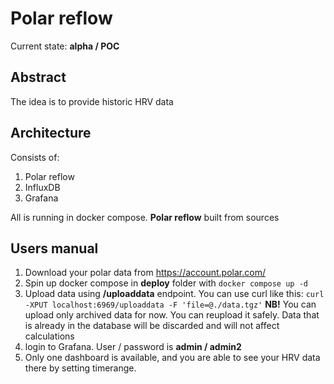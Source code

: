 # Polar reflow

Current state: **alpha / POC**

## Abstract
The idea is to provide historic HRV data

## Architecture
Consists of:
1. Polar reflow
2. InfluxDB
3. Grafana

All is running in docker compose. **Polar reflow** built from sources

## Users manual
1. Download your polar data from https://account.polar.com/
2. Spin up docker compose in **deploy** folder with `docker compose up -d`
3. Upload data using **/uploaddata** endpoint. You can use curl like this: `curl -XPUT localhost:6969/uploaddata -F 'file=@./data.tgz'` **NB!** You can upload only archived data for now. You can reupload it safely. Data that is already in the database will be discarded and will not affect calculations 
4. login to Grafana. User / password is **admin / admin2** 
5. Only one dashboard is available, and you are able to see your HRV data there by setting timerange. 